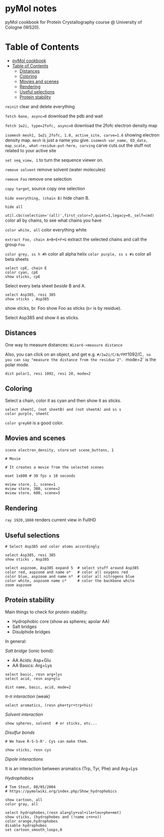 # pyMol notes

pyMol cookbook for Protein Crystallography course @ University of Cologne (WS20).

Table of Contents
=================

   * [pyMol cookbook](#pymol-cookbook)
   * [Table of Contents](#table-of-contents)
      * [Distances](#distances)
      * [Coloring](#coloring)
      * [Movies and scenes](#movies-and-scenes)
      * [Rendering](#rendering)
      * [Useful selections](#useful-selections)
      * [Protein stability](#protein-stability)

`reinit` clear and delete everything

`fetch 6ane, async=0` download the pdb and wait

`fetch 1w2i, type=2fofc, async=0` download the 2fofc electron density map

`isomesh mesh1, 1w2i_2fofc, 1.0, active_site, carve=1.6` showing electron density map. `mesh` is just a name you give. `isomesh var_name, ED_data, map_scale, what-residue-put-here, carving` carve cuts out the stuff not related to your active site 

`set seq_view, 1` to turn the sequence viewer on.

`remove solvent` remove solvent (water molecules)

`remove Foo` remove one selection

`copy target`, source copy one selection

`hide everything, (chain B)` hide chain B.

`hide all`

`util.cbc(selection='(all)',first_color=7,quiet=1,legacy=0,_self=cmd)` color all by chains, to see what chains you have

`color white, all` color everything white

`extract Foo, chain A+B+E+F+G` extract the selected chains and call the group `Foo`

`color grey, ss h #h` color all alpha helix
`color purple, ss s #s` color all beta sheets

```
select cpE, chain E
color cyan, cpE
show sticks, cpE
```

Select every beta sheet *beside* B and A.

```
select Asp385, resi 385
show sticks , Asp385
```

show sticks, br. Foo show Foo as sticks (`br` is by residue).

Select Asp385 and show it as sticks.

## Distances

One way to measure distances: `Wizard->measure distance`

Also, you can click on an object, and get e.g. `#/1w2i/C/A/FMT`1092/C`, so you can say "measure the distance from the residue 2". `mode=2` is the polar mode.

```
dist polar1, resi 1092, resi 20, mode=2
```


## Coloring

Select a chain, color it as cyan and then show it as sticks. 

```
select sheetC, (not sheetB) and (not sheetA) and ss s
color purple, sheetC
```

`color grey60` is a good color.


## Movies and scenes

`scene electron_density, store` 
`set scene_buttons, 1`

```
# Movie

# It creates a movie from the selected scenes

mset 1x600 # 30 fps x 10 seconds

mview store, 1, scene=1
mview store, 300, scene=2
mview store, 600, scene=3
```

## Rendering

`ray 1920,1080` renders current view in FullHD

## Useful selections

```
# Select Asp385 and color atoms accordingly

select Asp385, resi 385
show sticks , Asp385

select aspzoom, Asp385 expand 5  # select stuff around Asp385
color red, aspzoom and name o*   # color all oxygens red
color blue, aspzoom and name n*  # color all nitrogens blue
color white, aspzoom name c*     # color the backbone white
zoom aspzoom
```

## Protein stability

Main things to check for protein stability:

- Hydrophobic core (show as spheres; apolar AA)
- Salt bridges
- Disulphide bridges 

In general:

*Salt bridge* (ionic bond): 
* AA Acids: Asp+Glu
* AA Basics: Arg+Lys

```
select basic, resn arg+lys
select acid, resn asp+glu

dist name, basic, acid, mode=2
```

*π-π interaction* (weak)

```
select aromatics, (resn phe+tyr+trp+his)
```

*Solvent interaction*

```
show spheres, solvent  # or sticks, etc...
```

*Disulfur bonds*

```
# We have R-S-S-R'. Cys can make them. 

show sticks, resn cys
```

*Dipole interactions*

It is an interaction between aromatics (Trp, Tyr, Phe) and Arg+Lys

*Hydrophobics*

```
# Tom Stout, 08/05/2004
# https://pymolwiki.org/index.php/Show_hydrophobics

show cartoon, all
color gray, all

select hydrophobes,(resn ala+gly+val+ile+leu+phe+met)
show sticks, (hydrophobes and (!name c+n+o))
color orange,hydrophobes
disable hydrophobes
set cartoon_smooth_loops,0
```



